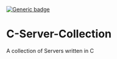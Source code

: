 [![Generic badge](https://img.shields.io/badge/development%20status-in%20development-red.svg "Development Status")](https://shields.io/)

# C-Server-Collection
A collection of Servers written in C
